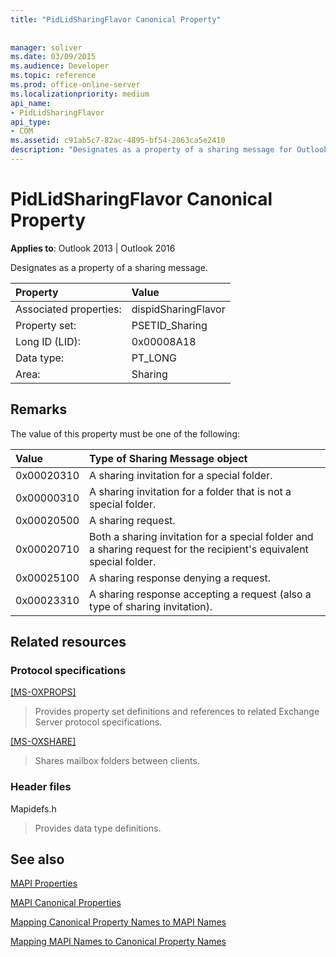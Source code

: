 ```yaml
---
title: "PidLidSharingFlavor Canonical Property"
 
 
manager: soliver
ms.date: 03/09/2015
ms.audience: Developer
ms.topic: reference
ms.prod: office-online-server
ms.localizationpriority: medium
api_name:
- PidLidSharingFlavor
api_type:
- COM
ms.assetid: c91ab5c7-82ac-4895-bf54-2863ca5e2410
description: "Designates as a property of a sharing message for Outlook 2013 or Outlook 2016."
---
```


# PidLidSharingFlavor Canonical Property

  
  
**Applies to**: Outlook 2013 | Outlook 2016 
  
Designates as a property of a sharing message.
  
|Property |Value |
|:-----|:-----|
|Associated properties:  <br/> |dispidSharingFlavor  <br/> |
|Property set:  <br/> |PSETID_Sharing  <br/> |
|Long ID (LID):  <br/> |0x00008A18  <br/> |
|Data type:  <br/> |PT_LONG  <br/> |
|Area:  <br/> |Sharing  <br/> |
   
## Remarks

The value of this property must be one of the following:
  
|**Value**|**Type of Sharing Message object**|
|:-----|:-----|
|0x00020310  <br/> |A sharing invitation for a special folder. |
|0x00000310  <br/> |A sharing invitation for a folder that is not a special folder. |
|0x00020500  <br/> |A sharing request. |
|0x00020710  <br/> |Both a sharing invitation for a special folder and a sharing request for the recipient's equivalent special folder. |
|0x00025100  <br/> |A sharing response denying a request. |
|0x00023310  <br/> |A sharing response accepting a request (also a type of sharing invitation). |
   
## Related resources

### Protocol specifications

[[MS-OXPROPS]](https://msdn.microsoft.com/library/f6ab1613-aefe-447d-a49c-18217230b148%28Office.15%29.aspx)
  
> Provides property set definitions and references to related Exchange Server protocol specifications.
    
[[MS-OXSHARE]](https://msdn.microsoft.com/library/e4e5bd27-d5e0-43f9-a6ea-550876724f3d%28Office.15%29.aspx)
  
> Shares mailbox folders between clients.
    
### Header files

Mapidefs.h
  
> Provides data type definitions.
    
## See also



[MAPI Properties](mapi-properties.md)
  
[MAPI Canonical Properties](mapi-canonical-properties.md)
  
[Mapping Canonical Property Names to MAPI Names](mapping-canonical-property-names-to-mapi-names.md)
  
[Mapping MAPI Names to Canonical Property Names](mapping-mapi-names-to-canonical-property-names.md)

